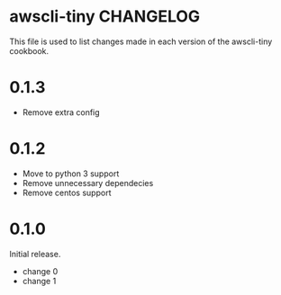 # awscli-tiny CHANGELOG

This file is used to list changes made in each version of the awscli-tiny cookbook.

# 0.1.3

- Remove extra config

# 0.1.2

- Move to python 3 support
- Remove unnecessary dependecies 
- Remove centos support

# 0.1.0

Initial release.

- change 0
- change 1


